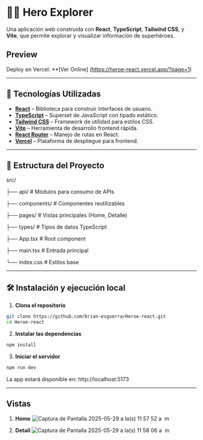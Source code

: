 # 🦸‍♂️ Hero Explorer

Una aplicación web construida con **React**, **TypeScript**, **Tailwind CSS**, y **Vite**, que permite explorar y visualizar información de superhéroes.

## Preview

Deploy en Vercel:
**[Ver Online] (https://heroe-react.vercel.app/?page=1)

---

## 🚀 Tecnologías Utilizadas

- **[React](https://reactjs.org/)** – Biblioteca para construir interfaces de usuario.
- **[TypeScript](https://www.typescriptlang.org/)** – Superset de JavaScript con tipado estático.
- **[Tailwind CSS](https://tailwindcss.com/)** – Framework de utilidad para estilos CSS.
- **[Vite](https://vitejs.dev/)** – Herramienta de desarrollo frontend rápida.
- **[React Router](https://reactrouter.com/)** – Manejo de rutas en React.
- **[Vercel](https://vercel.com/)** – Plataforma de despliegue para frontend.

---

## 🧱 Estructura del Proyecto

src/

├── api/ # Módulos para consumo de APIs

├── components/ # Componentes reutilizables

├── pages/ # Vistas principales (Home, Detalle)

├── types/ # Tipos de datos TypeScript

├── App.tsx # Root component

├── main.tsx # Entrada principal

└── index.css # Estilos base


---

## 🛠 Instalación y ejecución local

1. **Clona el repositorio**

```bash
git clone https://github.com/brian-esguerra/Heroe-react.git
cd Heroe-react
```

2. **Instalar las dependencias**

```bash
npm install
```

3. **Iniciar el servidor**

```bash
npm run dev
```
La app estará disponible en: http://localhost:5173


---

## Vistas

1. **Home**
![Captura de Pantalla 2025-05-29 a la(s) 11 57 52 a  m](https://github.com/user-attachments/assets/112bc852-36fb-4142-8f9e-09660c23f4e5)


2. **Detail**
![Captura de Pantalla 2025-05-29 a la(s) 11 58 06 a  m](https://github.com/user-attachments/assets/96d5156c-22f7-464b-bef5-5f5837a4f96e)
